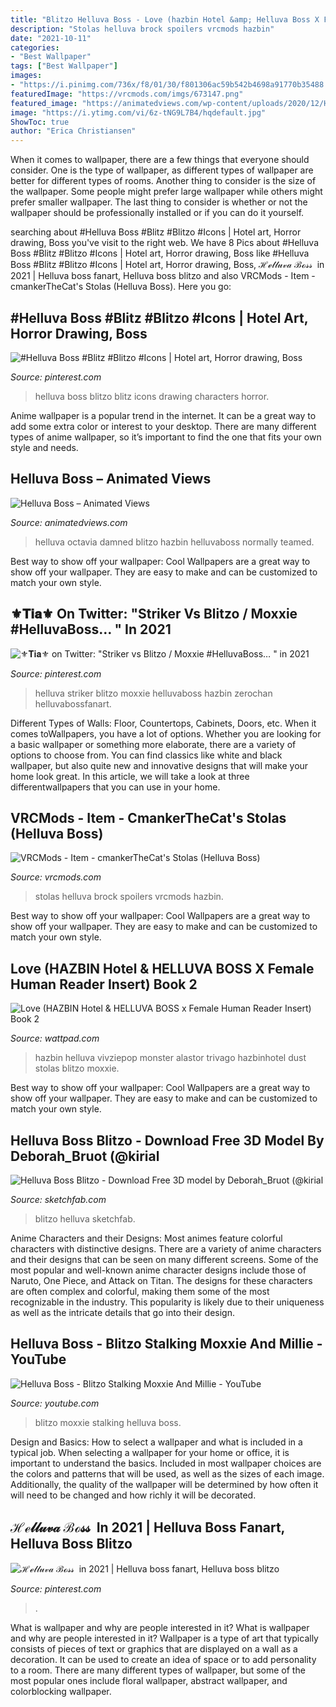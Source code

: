```yaml
---
title: "Blitzo Helluva Boss - Love (hazbin Hotel &amp; Helluva Boss X Female Human Reader Insert) Book 2"
description: "Stolas helluva brock spoilers vrcmods hazbin"
date: "2021-10-11"
categories:
- "Best Wallpaper"
tags: ["Best Wallpaper"]
images:
- "https://i.pinimg.com/736x/f8/01/30/f801306ac59b542b4698a91770b35488.jpg"
featuredImage: "https://vrcmods.com/imgs/673147.png"
featured_image: "https://animatedviews.com/wp-content/uploads/2020/12/HelluvaBoss-Front-768x432.jpg"
image: "https://i.ytimg.com/vi/6z-tNG9L7B4/hqdefault.jpg"
ShowToc: true
author: "Erica Christiansen"
---
```



When it comes to wallpaper, there are a few things that everyone should consider. One is the type of wallpaper, as different types of wallpaper are better for different types of rooms. Another thing to consider is the size of the wallpaper. Some people might prefer large wallpaper while others might prefer smaller wallpaper. The last thing to consider is whether or not the wallpaper should be professionally installed or if you can do it yourself.

	

		
searching about #Helluva Boss #Blitz #Blitzo #Icons | Hotel art, Horror drawing, Boss you've visit to the right web. We have 8 Pics about #Helluva Boss #Blitz #Blitzo #Icons | Hotel art, Horror drawing, Boss like #Helluva Boss #Blitz #Blitzo #Icons | Hotel art, Horror drawing, Boss, ℋℯ𝓁𝓁𝓊𝓋𝒶 ℬℴ𝓈𝓈 ️ in 2021 | Helluva boss fanart, Helluva boss blitzo and also VRCMods - Item - cmankerTheCat&#039;s Stolas (Helluva Boss). Here you go:
		
    
## #Helluva Boss #Blitz #Blitzo #Icons | Hotel Art, Horror Drawing, Boss

<img loading=lazy src="https://i.pinimg.com/736x/f8/01/30/f801306ac59b542b4698a91770b35488.jpg" onerror="this.onerror=null;this.src='https://tse2.mm.bing.net/th?id=OIP.dfjyzpe8ZSEvpI4UZ6FBXgHaHa&amp;pid=15.1';" alt="#Helluva Boss #Blitz #Blitzo #Icons | Hotel art, Horror drawing, Boss">

_Source: pinterest.com_

>helluva boss blitzo blitz icons drawing characters horror. 

	

Anime wallpaper is a popular trend in the internet. It can be a great way to add some extra color or interest to your desktop. There are many different types of anime wallpaper, so it’s important to find the one that fits your own style and needs.

    
## Helluva Boss – Animated Views

<img loading=lazy src="https://animatedviews.com/wp-content/uploads/2020/12/HelluvaBoss-Front-768x432.jpg" onerror="this.onerror=null;this.src='https://tse4.mm.bing.net/th?id=OIP.oHu4Yrqc3r70Bv3js7Hl-wHaEK&amp;pid=15.1';" alt="Helluva Boss – Animated Views">

_Source: animatedviews.com_

>helluva octavia damned blitzo hazbin helluvaboss normally teamed. 

	

Best way to show off your wallpaper:
Cool Wallpapers are a great way to show off your wallpaper. They are easy to make and can be customized to match your own style.

    
## ⚜️𝐓𝐢𝐚⚜️ On Twitter: &quot;Striker Vs Blitzo / Moxxie #HelluvaBoss… &quot; In 2021

<img loading=lazy src="https://i.pinimg.com/736x/0e/00/b3/0e00b31efdea88e0d6fe4b7553aeff84.jpg" onerror="this.onerror=null;this.src='https://tse3.mm.bing.net/th?id=OIP.LDLqba_mqZxxR5ygytYDWAHaE_&amp;pid=15.1';" alt="⚜️𝐓𝐢𝐚⚜️ on Twitter: &quot;Striker vs Blitzo / Moxxie #HelluvaBoss… &quot; in 2021">

_Source: pinterest.com_

>helluva striker blitzo moxxie helluvaboss hazbin zerochan helluvabossfanart. 

	

Different Types of Walls: Floor, Countertops, Cabinets, Doors, etc.
When it comes toWallpapers, you have a lot of options. Whether you are looking for a basic wallpaper or something more elaborate, there are a variety of options to choose from. You can find classics like white and black wallpaper, but also quite new and innovative designs that will make your home look great. In this article, we will take a look at three differentwallpapers that you can use in your home.

    
## VRCMods - Item - CmankerTheCat&#039;s Stolas (Helluva Boss)

<img loading=lazy src="https://vrcmods.com/imgs/673147.png" onerror="this.onerror=null;this.src='https://tse2.mm.bing.net/th?id=OIP.AYjcW8rpZ-gnK5lyOs4ypAHaEK&amp;pid=15.1';" alt="VRCMods - Item - cmankerTheCat&#039;s Stolas (Helluva Boss)">

_Source: vrcmods.com_

>stolas helluva brock spoilers vrcmods hazbin. 

	

Best way to show off your wallpaper:
Cool Wallpapers are a great way to show off your wallpaper. They are easy to make and can be customized to match your own style.

    
## Love (HAZBIN Hotel &amp; HELLUVA BOSS X Female Human Reader Insert) Book 2

<img loading=lazy src="https://d.wattpad.com/story_parts/828672860/images/15eabe9f4d639bc7530769040587.jpg" onerror="this.onerror=null;this.src='https://tse4.mm.bing.net/th?id=OIP.M67eQ_orOO_e5id0Cifb4QHaKd&amp;pid=15.1';" alt="Love (HAZBIN Hotel &amp; HELLUVA BOSS x Female Human Reader Insert) Book 2">

_Source: wattpad.com_

>hazbin helluva vivziepop monster alastor trivago hazbinhotel dust stolas blitzo moxxie. 

	

Best way to show off your wallpaper:
Cool Wallpapers are a great way to show off your wallpaper. They are easy to make and can be customized to match your own style.

    
## Helluva Boss Blitzo - Download Free 3D Model By Deborah_Bruot (@kirial

<img loading=lazy src="https://media.sketchfab.com/models/f33a5ca5630b4627a9f90eff297f4c71/thumbnails/8ce4af41a11742beaac3cb0aa6b28e28/a75f7329cce045278aba61837962bb9a.jpeg" onerror="this.onerror=null;this.src='https://tse2.mm.bing.net/th?id=OIP.C2QxKbbtpSAGfZiZUxwXpwHaEK&amp;pid=15.1';" alt="Helluva Boss Blitzo - Download Free 3D model by Deborah_Bruot (@kirial">

_Source: sketchfab.com_

>blitzo helluva sketchfab. 

	

Anime Characters and their Designs: Most animes feature colorful characters with distinctive designs.
There are a variety of anime characters and their designs that can be seen on many different screens. Some of the most popular and well-known anime character designs include those of Naruto, One Piece, and Attack on Titan. The designs for these characters are often complex and colorful, making them some of the most recognizable in the industry. This popularity is likely due to their uniqueness as well as the intricate details that go into their design.

    
## Helluva Boss - Blitzo Stalking Moxxie And Millie - YouTube

<img loading=lazy src="https://i.ytimg.com/vi/6z-tNG9L7B4/hqdefault.jpg" onerror="this.onerror=null;this.src='https://tse2.mm.bing.net/th?id=OIP.c8IsrC2ftq1XocYBRjZr-QHaFj&amp;pid=15.1';" alt="Helluva Boss - Blitzo Stalking Moxxie And Millie - YouTube">

_Source: youtube.com_

>blitzo moxxie stalking helluva boss. 

	

Design and Basics: How to select a wallpaper and what is included in a typical job.
When selecting a wallpaper for your home or office, it is important to understand the basics. Included in most wallpaper choices are the colors and patterns that will be used, as well as the sizes of each image. Additionally, the quality of the wallpaper will be determined by how often it will need to be changed and how richly it will be decorated.

    
## ℋℯ𝓁𝓁𝓊𝓋𝒶 ℬℴ𝓈𝓈 ️ In 2021 | Helluva Boss Fanart, Helluva Boss Blitzo

<img loading=lazy src="https://i.pinimg.com/736x/eb/00/a2/eb00a292fe3652d159bd418170a26514.jpg" onerror="this.onerror=null;this.src='https://tse4.mm.bing.net/th?id=OIP.eYRrW7w5i2udO_BUkjVwWQHaLS&amp;pid=15.1';" alt="ℋℯ𝓁𝓁𝓊𝓋𝒶 ℬℴ𝓈𝓈 ️ in 2021 | Helluva boss fanart, Helluva boss blitzo">

_Source: pinterest.com_

>. 

	

What is wallpaper and why are people interested in it?
What is wallpaper and why are people interested in it?
Wallpaper is a type of art that typically consists of pieces of text or graphics that are displayed on a wall as a decoration. It can be used to create an idea of space or to add personality to a room. There are many different types of wallpaper, but some of the most popular ones include floral wallpaper, abstract wallpaper, and colorblocking wallpaper.

